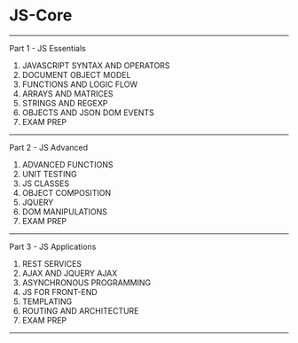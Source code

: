 # JS-Core
__________________________________

Part 1 - JS Essentials

1. JAVASCRIPT SYNTAX AND OPERATORS
2. DOCUMENT OBJECT MODEL
3. FUNCTIONS AND LOGIC FLOW
4. ARRAYS AND MATRICES
5. STRINGS AND REGEXP
6. OBJECTS AND JSON DOM EVENTS
7. EXAM PREP
__________________________________

Part 2 - JS Advanced

1. ADVANCED FUNCTIONS
2. UNIT TESTING
3. JS CLASSES
4. OBJECT COMPOSITION
5. JQUERY
6. DOM MANIPULATIONS
7. EXAM PREP
__________________________________

Part 3 - JS Applications

1. REST SERVICES
2. AJAX AND JQUERY AJAX
3. ASYNCHRONOUS PROGRAMMING
4. JS FOR FRONT-END
5. TEMPLATING
6. ROUTING AND ARCHITECTURE
7. EXAM PREP
__________________________________
